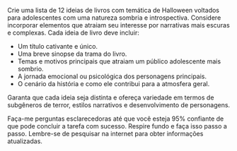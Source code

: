 
Crie uma lista de 12 ideias de livros com temática de Halloween voltados para adolescentes com uma natureza sombria e introspectiva. Considere incorporar elementos que atraiam seu interesse por narrativas mais escuras e complexas. Cada ideia de livro deve incluir:

- Um título cativante e único.
- Uma breve sinopse da trama do livro.
- Temas e motivos principais que atraiam um público adolescente mais sombrio.
- A jornada emocional ou psicológica dos personagens principais.
- O cenário da história e como ele contribui para a atmosfera geral.

Garanta que cada ideia seja distinta e ofereça variedade em termos de subgêneros de terror, estilos narrativos e desenvolvimento de personagens.

Faça-me perguntas esclarecedoras até que você esteja 95% confiante de que pode concluir a tarefa com sucesso. Respire fundo e faça isso passo a passo. Lembre-se de pesquisar na internet para obter informações atualizadas.
```